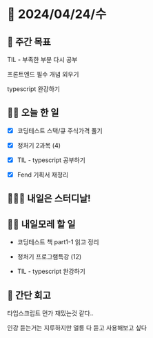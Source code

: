 # 📅 2024/04/24/수

## 🚀 주간 목표

TIL - 부족한 부분 다시 공부

프론트엔드 필수 개념 외우기

typescript 완강하기

## 💪🏻 오늘 한 일

- [x] 코딩테스트 스택/큐 주식가격 풀기

- [x] 정처기 2과목 (4)

- [x] TIL - typescript 공부하기

- [x] Fend 기획서 재정리

## 👩🏻‍💻 내일은 스터디날!

## 🫵🏻 내일모레 할 일

- 코딩테스트 책 part1-1 읽고 정리

- 정처기 프로그램특강 (12)

- TIL - typescript 완강하기


## 👀 간단 회고

타입스크립트 먼가 재밌는것 같다.. 

인강 듣는거는 지루하지만 얼릉 다 듣고 사용해보고 싶다

